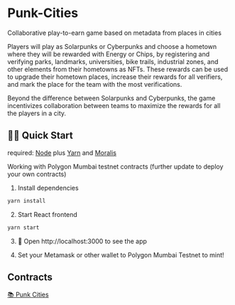 # Punk-Cities
Collaborative play-to-earn game based on metadata from places in cities

Players will play as Solarpunks or Cyberpunks and choose a hometown where they will be rewarded with Energy or Chips, by registering and verifying parks, landmarks, universities, bike trails, industrial zones, and other elements from their hometowns as NFTs. These rewards can be used to upgrade their hometown places, increase their rewards for all verifiers, and mark the place for the team with the most verifications.
 
Beyond the difference between Solarpunks and Cyberpunks, the game incentivizes collaboration between teams to maximize the rewards for all the players in a city. 

## 🏃‍♀️ Quick Start

required: [Node](https://nodejs.org/dist/latest-v12.x/) plus [Yarn](https://classic.yarnpkg.com/en/docs/install/) and [Moralis](https://moralis.io)

Working with Polygon Mumbai testnet contracts (further update to deploy your own contracts)

1. Install dependencies
```bash
yarn install
```

2. Start React frontend
```bash
yarn start
```

3. 📱 Open http://localhost:3000 to see the app

4. Set your Metamask or other wallet to Polygon Mumbai Testnet to mint!

## Contracts 

[📚 Punk Cities](https://mumbai.polygonscan.com/address/0x89a5e08f445a561ff62dde53d9e071c32634a688)
